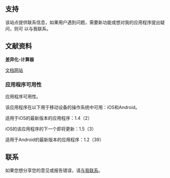 ## 支持

该站点提供联系信息，如果用户遇到问题，需要新功能或想对我的应用程序提出疑问，则可
以与我联系。

## 文献资料

**差异化-计算器**

[文档网站](https://www.taketechease.com/differentiation/differentiation-calculator-zh-cn.html)

### 应用程序可用性

应用程序可用性。

该应用程序在以下用于移动设备的操作系统中可用：iOS和Android。

适用于iOS的最新版本的应用程序：1.4（2）

iOS的该应用程序的下一个即将更新：1.5（3）

适用于Android的最新版本的应用程序：1.2（39）

## 联系
如果您想分享您的意见或报告错误，请[与我联系](mailto:i.d.kosinska@gmail.com)。

